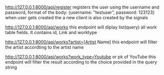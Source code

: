 http://127.0.0.1:8000/api/register
registers the user using the username and password, format of the body: {username: ”testuser”, password: 123123}
when user gets created the a new client is also created by the signals

http://127.0.0.1:8000/api/works
this endpoint will diplay list(query) all work table fields. It contains id, Link and worktype

http://127.0.0.1:8000/api/works?artist=[Artist Name]
this endpoint will filter the artist accordting to the artist name

http://127.0.0.1:8000/api/works?work_type=Youtube or pk of YouTube
this endpoint will filter the result according to the choice provided in the query string